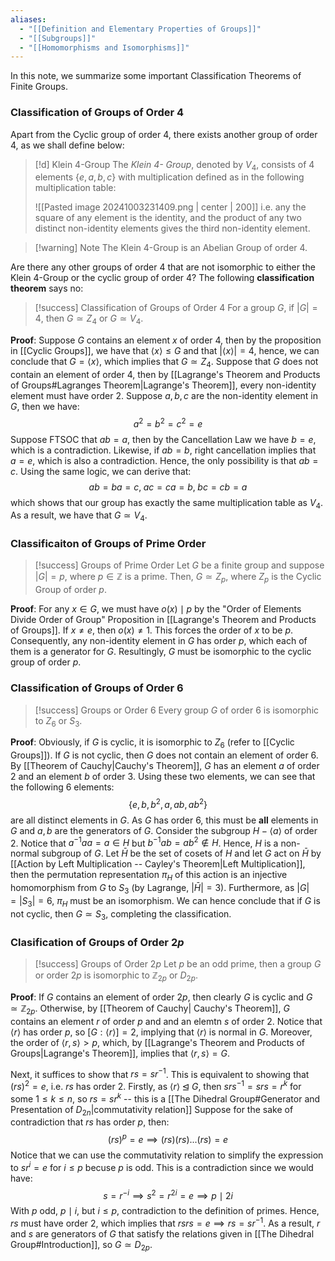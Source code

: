 ```yaml
---
aliases:
  - "[[Definition and Elementary Properties of Groups]]"
  - "[[Subgroups]]"
  - "[[Homomorphisms and Isomorphisms]]"
---
```

In this note, we summarize some important Classification Theorems of Finite Groups. 

### Classification of Groups of Order 4

Apart from the Cyclic group of order $4$, there exists another group of order $4$, as we shall define below: 

>[!d] Klein $4$-Group
>The *Klein 4- Group*, denoted by $V_4$, consists of $4$ elements $\{e, a, b, c\}$ with multiplication defined as in the following multiplication table: 
>
>![[Pasted image 20241003231409.png | center | 200]]
>i.e. any the square of any element is the identity, and the product of any two distinct non-identity elements gives the third non-identity element. 

>[!warning] Note
>The Klein 4-Group is an Abelian Group of order $4$. 

Are there any other groups of order $4$ that are not isomorphic to either the Klein 4-Group or the cyclic group of order $4$? The following **classification theorem** says no: 

>[!success] Classification of Groups of Order $4$
>For a group $G$, if $|G| = 4$,  then $G \simeq Z_4$ or $G \simeq V_4$. 

**Proof**: Suppose $G$ contains an element $x$ of order $4$, then by the proposition in [[Cyclic Groups]], we have that $\langle x \rangle \leq G$ and that $|\langle x \rangle| = 4$, hence, we can conclude that $G = \langle x \rangle$, which implies that $G \simeq Z_4$. Suppose that $G$ does not contain an element of order $4$, then by [[Lagrange's Theorem and Products of Groups#Lagranges Theorem|Lagrange's Theorem]], every non-identity element must have order $2$. Suppose $a, b, c$ are the non-identity element in $G$, then we have:
$$a^2 = b^2 = c^2 = e$$
Suppose FTSOC that $ab = a$, then by the Cancellation Law we have $b = e$, which is a contradiction. Likewise, if $ab = b$, right cancellation implies that $a = e$, which is also a contradiction. Hence, the only possibility is that $ab = c$. Using the same logic, we can derive that:
$$
ab = ba =  c,\;  ac = ca = b, \; bc = cb = a
$$
which shows that our group has exactly the same multiplication table as $V_4$. As a result, we have that $G \simeq V_4$.

### Classificaiton of Groups of Prime Order

>[!success] Groups of Prime Order
>Let $G$ be a finite group and suppose $|G| = p$, where $p \in \mathbb{Z}$ is a prime. Then, $G \simeq Z_p$, where $Z_p$ is the Cyclic Group of order $p$. 

**Proof**: For any $x \in G$, we must have $o(x) \mid p$ by the "Order of Elements Divide Order of Group" Proposition in [[Lagrange's Theorem and Products of Groups]]. If $x \neq e$, then $o(x) \neq 1$. This forces the order of $x$ to be $p$. Consequently, any non-identity element in $G$ has order $p$, which each of them is a generator for $G$. Resultingly, $G$ must be isomorphic to the cyclic group of order $p$. 

### Classification of Groups of Order 6

>[!success] Groups or Order $6$
>Every group $G$ of order $6$ is isomorphic to $Z_6$ or $S_3$. 

**Proof**: Obviously, if $G$ is cyclic, it is isomorphic to $Z_6$ (refer to [[Cyclic Groups]]). If $G$ is not cyclic, then $G$ does not contain an element of order $6$. By [[Theorem of Cauchy|Cauchy's Theorem]], $G$ has an element $a$ of order $2$ and an element $b$ of order $3$. Using these two elements, we can see that the following $6$ elements:
$$
\{ e, b, b^2, a, ab, ab^2 \}
$$
are all distinct elements in $G$. As $G$ has order $6$, this must be **all** elements in $G$ and $a, b$ are the generators of $G$. Consider the subgroup $H - \langle a \rangle$ of order $2$. Notice that $a^{-1}aa = a \in H$ but $b^{-1}ab = ab^2 \not \in H$. Hence, $H$ is a non-normal subgroup of $G$. Let $\bar{H}$ be the set of cosets of $H$ and let $G$ act on $\bar{H}$ by [[Action by Left Multiplication -- Cayley's Theorem|Left Multiplication]], then the permutation representation $\pi_H$ of this action is an injective homomorphism from $G$ to $S_3$ (by Lagrange, $|\bar{H}| = 3$). Furthermore, as $|G| = |S_3| = 6$, $\pi_H$ must be an isomorphism. We can hence conclude that if $G$ is not cyclic, then $G \simeq S_3$, completing the classification.  

### Clasification of Groups of Order $2p$

>[!success] Groups of Order $2p$
>Let $p$ be an odd prime, then a group $G$ or order $2p$ is isomorphic to $\mathbb{Z}_{2p}$ or $D_{2p}$.

**Proof**: If $G$ contains an element of order $2p$, then clearly $G$ is cyclic and $G \simeq \mathbb{Z}_{2p}$. Otherwise, by [[Theorem of Cauchy| Cauchy's Theorem]], $G$ contains an element $r$ of order $p$ and and an elemtn $s$ of order $2$. Notice that $\langle r \rangle$ has order $p$, so $[G : \langle r \rangle] = 2$, implying that $\langle r \rangle$ is normal in $G$. Moreover, the order of $\langle r, s \rangle > p$, which, by [[Lagrange's Theorem and Products of Groups|Lagrange's Theorem]], implies that $\langle r, s \rangle = G$. 

Next, it suffices to show that $rs = sr^{-1}$. This is equivalent to showing that $(rs)^2 = e$, i.e. $rs$ has order $2$. Firstly, as $\langle r \rangle \unlhd G$, then $srs^{-1} = srs = r^k$ for some $1 \leq k \leq n$, so $rs = sr^k$ -- this is a [[The Dihedral Group#Generator and Presentation of $D_{2n}$|commutativity relation]] Suppose for the sake of contradiction that $rs$ has order $p$, then: 
$$
(rs)^p = e \implies (rs)(rs) ... (rs) = e
$$
Notice that we can use the commutativity relation to simplify the expression to $sr^i = e$ for $i \leq p$ becuse $p$ is odd. This is a contradiction since we would have:
$$
s = r^{-i} \implies s^2 = r^{2i} = e \implies p \mid 2i
$$
With $p$ odd, $p \mid i$, but $i \leq p$, contradiction to the definition of primes. Hence, $rs$ must have order $2$, which implies that $rsrs = e \implies rs = sr^{-1}$. As a result, $r$ and $s$ are generators of $G$ that satisfy the relations given in [[The Dihedral Group#Introduction]], so $G \simeq D_{2p}$. 




